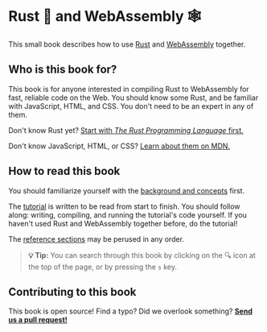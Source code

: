 # Rust 🦀 and WebAssembly 🕸

This small book describes how to use [Rust][] and [WebAssembly][] together.

## Who is this book for?

This book is for anyone interested in compiling Rust to WebAssembly for fast,
reliable code on the Web. You should know some Rust, and be familiar with
JavaScript, HTML, and CSS. You don't need to be an expert in any of them.

Don't know Rust yet? [Start with *The Rust Programming Language* first.][trpl]

Don't know JavaScript, HTML, or CSS? [Learn about them on MDN.][mdn]

## How to read this book

You should familiarize yourself with the [background and concepts][background]
first.

The [tutorial][] is written to be read from start to finish. You should follow
along: writing, compiling, and running the tutorial's code yourself. If you
haven't used Rust and WebAssembly together before, do the tutorial!

The [reference sections][reference] may be perused in any order.

> **💡 Tip:** You can search through this book by clicking on the 🔍 icon at the
> top of the page, or by pressing the `s` key.

## Contributing to this book

This book is open source! Find a typo? Did we overlook something? [**Send us a
pull request!**][repo]

[Rust]: https://www.rust-lang.org
[WebAssembly]: https://webassembly.org/
[trpl]: https://doc.rust-lang.org/book/second-edition/index.html
[mdn]: https://developer.mozilla.org/en-US/docs/Learn
[background]: ./background-and-concepts.html
[tutorial]: ./game-of-life/introduction.html
[reference]: ./reference/index.html
[repo]: https://github.com/rustwasm/book
